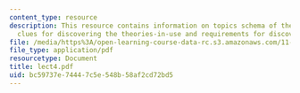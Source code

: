 ```yaml
---
content_type: resource
description: This resource contains information on topics schema of theory of action,
  clues for discovering the theories-in-use and requirements for discovering the theories-in-use.
file: /media/https%3A/open-learning-course-data-rc.s3.amazonaws.com/11-965-reflective-practice-an-approach-for-expanding-your-learning-frontiers-january-iap-2007/bc59737e74447c5e548b58af2cd72bd5_lect4.pdf
file_type: application/pdf
resourcetype: Document
title: lect4.pdf
uid: bc59737e-7444-7c5e-548b-58af2cd72bd5
---
```

